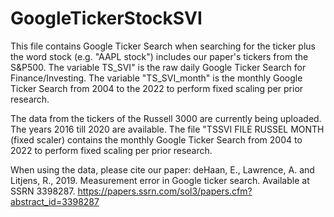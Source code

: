 # GoogleTickerStockSVI


This file contains Google Ticker Search when searching for the ticker plus the word stock (e.g. "AAPL stock") includes our paper's tickers from the S&P500. The variable TS_SVI" is the raw daily Google Ticker Search for Finance/Investing. The variable "TS_SVI_month" is the monthly Google Ticker Search from 2004 to the 2022 to perform fixed scaling per prior research. 

The data from the tickers of the Russell 3000 are currently being uploaded. The years 2016 till 2020 are available. The file "TSSVI FILE RUSSEL MONTH (fixed scaler) contains the monthly Google Ticker Search from 2004 to 2022 to perform fixed scaling per prior research. 

When using the data, please cite our paper: deHaan, E., Lawrence, A. and Litjens, R., 2019. Measurement error in Google ticker search. Available at SSRN 3398287. 
https://papers.ssrn.com/sol3/papers.cfm?abstract_id=3398287

